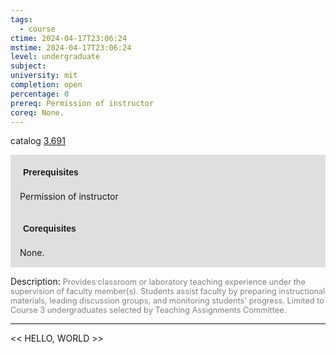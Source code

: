 ```yaml
---
tags:
  - course
ctime: 2024-04-17T23:06:24
mstime: 2024-04-17T23:06:24
level: undergraduate
subject: 
university: mit
completion: open
percentage: 0
prereq: Permission of instructor
coreq: None.
---
```


catalog [3.691](http://student.mit.edu/catalog/m3b.html#3.691)

<span style="display: block; padding: 15px; background-color: rgb(100, 100, 100, 0.2);"><font id="m_prereq2971_0" style="display: block; font-family: Arial, sans-serif; font-weight: bold; padding: 5px">Prerequisites</font><br><span id="prereq2971_0">Permission of instructor</span></span>
<span style="display: block; padding: 15px; background-color: rgb(100, 100, 100, 0.2);"><font id="m_coreq2971_0" style="display: block; font-family: Arial, sans-serif; font-weight: bold; padding: 5px">Corequisites</font><br><span id="coreq2971_0">None.</span></span>

<font style="">Description:</font>
<font style="color: grey; font-size: 0.8rem;">Provides classroom or laboratory teaching experience under the supervision of faculty member(s). Students assist faculty by preparing instructional materials, leading discussion groups, and monitoring students' progress. Limited to Course 3 undergraduates selected by Teaching Assignments Committee.</font>



---

<< HELLO, WORLD >>
